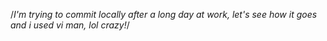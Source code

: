 /*I'm trying to commit locally after a long day at work, let's see how it goes
and i used vi man, lol crazy!*/
